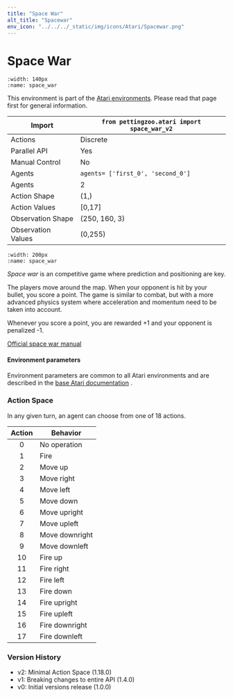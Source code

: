 ```yaml
---
title: "Space War"
alt_title: "Spacewar"
env_icon: "../../../_static/img/icons/Atari/Spacewar.png"
---
```


# Space War

```{figure} atari_space_war.gif 
:width: 140px
:name: space_war
```

This environment is part of the <a href='..'>Atari environments</a>. Please read that page first for general information.

| Import               | `from pettingzoo.atari import space_war_v2` |
|----------------------|---------------------------------------------|
| Actions              | Discrete                                    |
| Parallel API         | Yes                                         |
| Manual Control       | No                                          |
| Agents               | `agents= ['first_0', 'second_0']`           |
| Agents               | 2                                           |
| Action Shape         | (1,)                                        |
| Action Values        | [0,17]                                      |
| Observation Shape    | (250, 160, 3)                               |
| Observation Values   | (0,255)                                     |

```{figure} ../../_static/img/aec/atari_space_war_aec.svg
:width: 200px
:name: space_war
```

*Space war* is an competitive game where prediction and positioning are key.

The players move around the map. When your opponent is hit by your bullet,
you score a point. The game is similar to combat, but with a more advanced physics system where acceleration and momentum need to be taken into account.

Whenever you score a point, you are rewarded +1 and your opponent is penalized -1.

[Official space war manual](https://atariage.com/manual_html_page.php?SoftwareLabelID=470)

#### Environment parameters

Environment parameters are common to all Atari environments and are described in the [base Atari documentation](../atari) .

### Action Space

In any given turn, an agent can choose from one of 18 actions.

| Action    | Behavior  |
|:---------:|-----------|
| 0         | No operation |
| 1         | Fire |
| 2         | Move up |
| 3         | Move right |
| 4         | Move left |
| 5         | Move down |
| 6         | Move upright |
| 7         | Move upleft |
| 8         | Move downright |
| 9         | Move downleft |
| 10        | Fire up |
| 11        | Fire right |
| 12        | Fire left |
| 13        | Fire down |
| 14        | Fire upright |
| 15        | Fire upleft |
| 16        | Fire downright |
| 17        | Fire downleft |

### Version History

* v2: Minimal Action Space (1.18.0)
* v1: Breaking changes to entire API (1.4.0)
* v0: Initial versions release (1.0.0)

